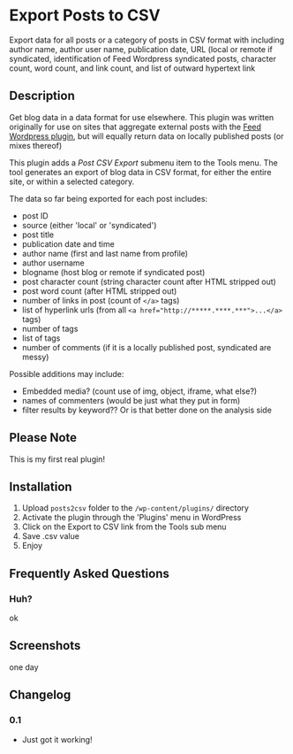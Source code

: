 # Export Posts to CSV

Export data for all posts or a category of posts in CSV format with including author name, author user name, publication date, URL (local or remote if syndicated, identification of Feed Wordpress syndicated posts, character count, word count, and link count, and list of outward hypertext link

## Description
Get blog data in a data format for use elsewhere. This plugin was written originally for use on sites that aggregate external posts with the [Feed Wordpress plugin](https://wordpress.org/plugins/feedwordpress/), but will equally return data on locally published posts (or mixes thereof)

This plugin adds a *Post CSV Export* submenu item to the Tools menu. The tool generates an export of blog data in CSV format, for either the entire site, or within a selected category. 

The data so far being exported for each post includes:

* post ID
* source (either 'local' or 'syndicated')
* post title
* publication date and time
* author name (first and last name from profile)
* author username
* blogname (host blog or remote if syndicated post)
* post character count (string character count after HTML stripped out)
* post word count (after HTML stripped out)
* number of links in post (count of `</a>` tags)
* list of hyperlink urls (from all `<a href="http://*****.****.***">...</a>` tags)
* number of tags
* list of tags
* number of comments (if it is a locally published post, syndicated are messy)

Possible additions may include:
* Embedded media? (count use of img, object, iframe, what else?)
* names of commenters (would be just what they put in form)
* filter results by keyword?? Or is that better done on the analysis side



## Please Note
This is my first real plugin!


## Installation

1. Upload `posts2csv` folder to the `/wp-content/plugins/` directory
2. Activate the plugin through the 'Plugins' menu in WordPress
3. Click on the Export to CSV  link from the Tools sub menu
4. Save .csv value
5. Enjoy

## Frequently Asked Questions

### Huh?

ok


## Screenshots
 
one day 

## Changelog

### 0.1 
* Just got it working!
















